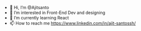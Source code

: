 - 👋 Hi, I’m @Ajitsanto
- 👀 I’m interested in Front-End Dev and designing
- 🌱 I’m currently learning React
- 📫 How to reach me https://www.linkedin.com/in/ajit-santossh/

<!---
Ajitsanto/Ajitsanto is a ✨ special ✨ repository because its `README.md` (this file) appears on your GitHub profile.
You can click the Preview link to take a look at your changes.
--->
